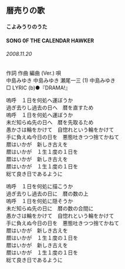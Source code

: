 ## 暦売りの歌
#### こよみうりのうた
#### SONG 0F THE CALENDAR HAWKER
###### 2008.11.20


作詞  作曲  編曲 (Ver.)   唄   
中島みゆき   中島みゆき   瀬尾一三 (1)  中島みゆき   
□ LYRIC (b)●『DRAMA!』   
   
嗚呼　１日を何処へ運ぼうか   
過ぎ去りし過去の日へ　暦を直すため   
嗚呼　１日を何処へ運ぼうか   
未だ知らぬ先の日へ　暦を先取るため   
愚かさは輪をかけて　自惚れという輪をかけて   
手に負えぬ今日の日を　悪態吐きつつ捨てかねて   
暦はいかが　新しき古えを   
暦はいかが　１生１度の１日を   
暦はいかが　新しき古えを   
暦はいかが　１生１度の１日を   
総て良き日であるように   
   
嗚呼　１日を何処に描こうか   
過ぎ去りし過去の日に　暦の数の上   
嗚呼　１日を何処に隠そうか   
未だ知らぬ先の日に　暦の数の合間に   
愚かさは輪をかけて　自惚れという輪をかけて   
手に負えぬ今日の日を　悪態吐きつつ捨てかねて   
暦はいかが　新しき古えを   
暦はいかが　１生１度の１日を   
暦はいかが　新しき古えを   
暦はいかが　１生１度の１日を   
総て良き日であるように   
